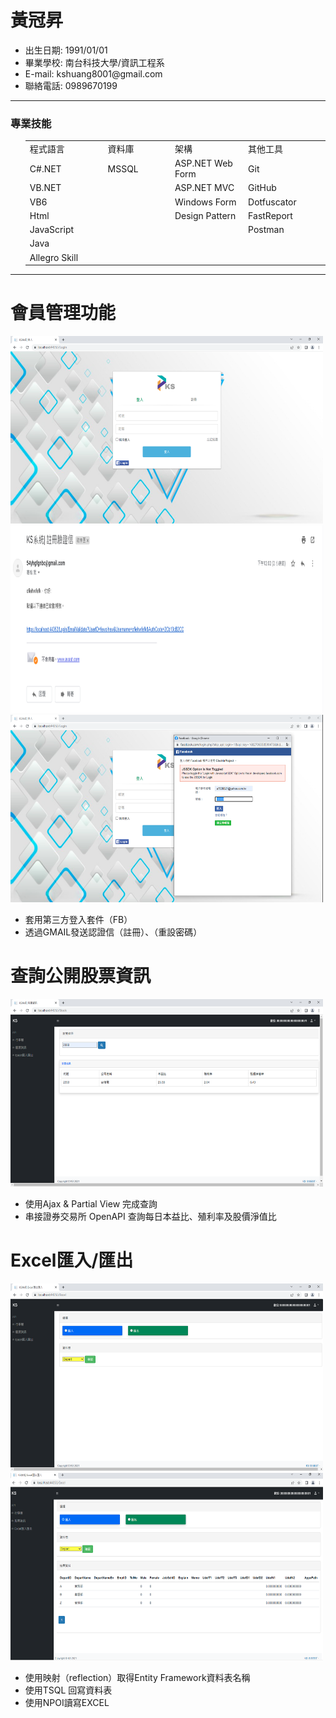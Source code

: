 <h1 dir="auto">黃冠昇</h1>
<ul dir="auto">
<li>出生日期: 1991/01/01</li>
<li>畢業學校: 南台科技大學/資訊工程系</li>
<li>E-mail: kshuang8001@gmail.com</a></li>
<li>聯絡電話: 0989670199</li> 
</ul>
<hr>
<h3 dir="auto">專業技能</h3>
<ul dir="auto"> 
	<table>
		<tr>
			<td width="300px">程式語言</td>
			<td width="300px">資料庫</td>
			<td width="300px">架構</td>
			<td width="300px">其他工具</td>
		</tr>
		<tr>
			<td>C#.NET</td>
			<td>MSSQL</td>
			<td>ASP.NET Web Form</td>
			<td>Git</td>
		</tr>	
		<tr>
			<td>VB.NET</td>
			<td></td>
			<td>ASP.NET MVC</td>
			<td>GitHub</td>
		</tr>	
		<tr>
			<td>VB6</td>
			<td></td>
			<td>Windows Form</td>
			<td>Dotfuscator</td>
		</tr>	
		<tr>
			<td>Html</td>
			<td></td>
			<td>Design Pattern</td>
			<td>FastReport</td>
		</tr>	
		<tr>
			<td>JavaScript</td>
			<td></td>
			<td></td>
			<td>Postman</td>
		</tr>	
		<tr>
			<td>Java</td>
			<td></td>
			<td></td>
			<td></td>
		</tr>	
		<tr>
			<td>Allegro Skill</td>
			<td></td>
			<td></td>
			<td></td>
		</tr>	
	</table>
</ul>
<hr>
<h1 dir="auto">
會員管理功能
</h1>
 <img src="/Img/Img_01.png" width="500" height="300" style="max-width: 100%;">
 <img src="/Img/Img_02.png" width="500" height="300" style="max-width: 100%;">
 <img src="/Img/Img_03.png" width="500" height="300" style="max-width: 100%;">
<ul>
	<li>套用第三方登入套件（FB）</li>
	<li>透過GMAIL發送認證信（註冊）、（重設密碼）</li>
</ul>
<h1 dir="auto">
	查詢公開股票資訊
</h1>
<img src="/Img/Img_04.png" width="500" height="300" style="max-width: 100%;">
	<ul>
	<li>使用Ajax & Partial View 完成查詢</li>
	<li>串接證券交易所 OpenAPI 查詢每日本益比、殖利率及股價淨值比</li>	
	</ul>
<h1 dir="auto">
	Excel匯入/匯出
	</h1>
	<img src="/Img/Img_05.png" width="500" height="300" style="max-width: 100%;">
	<img src="/Img/Img_06.png" width="500" height="300" style="max-width: 100%;">
	<ul>
	<li>使用映射（reflection）取得Entity Framework資料表名稱</li>
	<li>使用TSQL 回寫資料表</li>
	<li>使用NPOI讀寫EXCEL</li>
	</ul>




